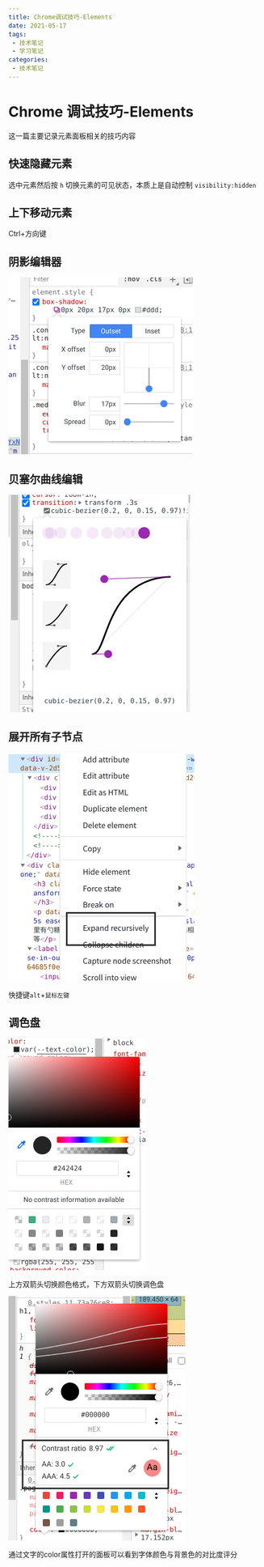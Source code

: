 ```yaml
---
title: Chrome调试技巧-Elements
date: 2021-05-17
tags:
 - 技术笔记
 - 学习笔记
categories:
 - 技术笔记
---
```

# Chrome 调试技巧-Elements

这一篇主要记录元素面板相关的技巧内容
## 快速隐藏元素
选中元素然后按 `h` 切换元素的可见状态，本质上是自动控制 `visibility:hidden`

## 上下移动元素

Ctrl+方向键

## 阴影编辑器
![图片](./chrome-debug4/MTYyMTIxOTQ3MzU5MA==621219473590.png?s1=https%3A//img.cdn.sugarat.top/mdImg/MTYyMTIxOTQ3MzU5MA%3D%3D621219473590)

## 贝塞尔曲线编辑

![图片](./chrome-debug4/MTYyMTIxOTU4MDIyOQ==621219580229.png?s1=https%3A//img.cdn.sugarat.top/mdImg/MTYyMTIxOTU4MDIyOQ%3D%3D621219580229)

## 展开所有子节点

![图片](./chrome-debug4/MTYyMTIxOTc5Mzg0NQ==621219793846.png?s1=https%3A//img.cdn.sugarat.top/mdImg/MTYyMTIxOTc5Mzg0NQ%3D%3D621219793846)

快捷键`alt`+`鼠标左键`

## 调色盘

![图片](./chrome-debug4/MTYyMTIyMDI4NjI2Mw==621220286263.png?s1=https%3A//img.cdn.sugarat.top/mdImg/MTYyMTIyMDI4NjI2Mw%3D%3D621220286263)

上方双箭头切换颜色格式，下方双箭头切换调色盘

![图片](./chrome-debug4/MTYyMTIyMDUzMTI1Mw==621220531253.png?s1=https%3A//img.cdn.sugarat.top/mdImg/MTYyMTIyMDUzMTI1Mw%3D%3D621220531253)

通过文字的color属性打开的面板可以看到字体颜色与背景色的对比度评分

